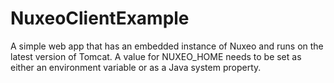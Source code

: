 NuxeoClientExample
==================

A simple web app that has an embedded instance of Nuxeo and runs on the latest version of Tomcat.  A value for NUXEO_HOME needs to be set as either an environment variable or as a Java system property.
